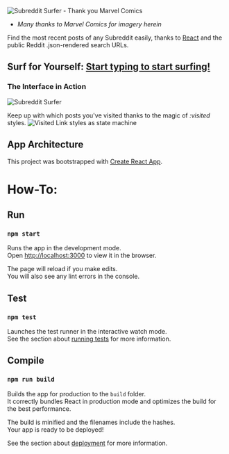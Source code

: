 ![Subreddit Surfer - Thank you Marvel Comics](https://gdurl.com/a_o0)
* *Many thanks to Marvel Comics for imagery herein*

Find the most recent posts of any Subreddit easily, thanks to [React](https://reactjs.org/) and the public Reddit .json-rendered search URLs.

## Surf for Yourself: [Start typing to start surfing!](http://subreddit-surfer.surge.sh/)

### The Interface in Action
![Subreddit Surfer](https://gdurl.com/4upH)

Keep up with which posts you've visited thanks to the magic of _:visited_ styles.
![Visited Link styles as state machine](https://gdurl.com/mlDh)


## App Architecture

This project was bootstrapped with [Create React App](https://github.com/facebook/create-react-app).

# How-To:

## Run
### `npm start`

Runs the app in the development mode.<br>
Open [http://localhost:3000](http://localhost:3000) to view it in the browser.

The page will reload if you make edits.<br>
You will also see any lint errors in the console.

## Test
### `npm test`

Launches the test runner in the interactive watch mode.<br>
See the section about [running tests](https://facebook.github.io/create-react-app/docs/running-tests) for more information.


## Compile
### `npm run build`

Builds the app for production to the `build` folder.<br>
It correctly bundles React in production mode and optimizes the build for the best performance.

The build is minified and the filenames include the hashes.<br>
Your app is ready to be deployed!

See the section about [deployment](https://facebook.github.io/create-react-app/docs/deployment) for more information.
